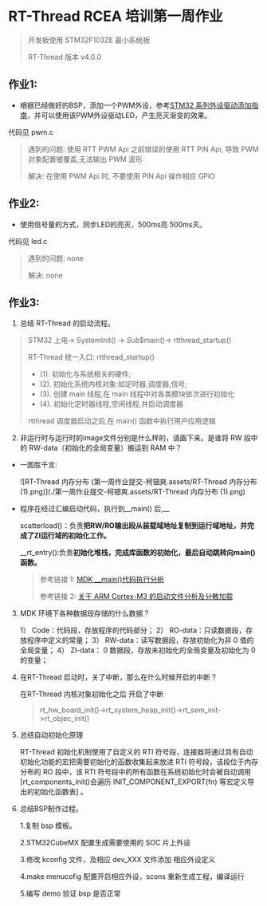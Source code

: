 # RT-Thread RCEA 培训第一周作业

> 开发板使用 STM32F103ZE 最小系统板
>
> RT-Thread 版本 v4.0.0

## 作业1: 

- 根据已经做好的BSP，添加一个PWM外设，参考[STM32 系列外设驱动添加指南](https://github.com/RT-Thread/rt-thread/blob/master/bsp/stm32/docs/STM32%E7%B3%BB%E5%88%97%E5%A4%96%E8%AE%BE%E9%A9%B1%E5%8A%A8%E6%B7%BB%E5%8A%A0%E6%8C%87%E5%8D%97.md)，并可以使用该PWM外设驱动LED，产生亮灭渐变的效果。

 代码见 pwm.c

> 遇到的问题:
> 使用 RTT PWM Api 之前错误的使用 RTT PIN Api, 
> 导致 PWM 对象配置被覆盖,无法输出 PWM 波形
>
> 解决: 在使用 PWM Api 时, 不要使用 PIN Api 操作相应 GPIO


## 作业2:

- 使用信号量的方式，同步LED的亮灭，500ms亮 500ms灭。

代码见 led.c


> 遇到的问题:
> none
> 
> 解决: none


## 作业3:

1. 总结 RT-Thread 的启动流程。


> STM32 上电-> SystemInit() -> $Sub$$main()-> rtthread_startup()
>
> RT-Thread 统一入口: rtthread_startup()
>   - (1). 初始化与系统相关的硬件;
>   - (2). 初始化系统内核对象:如定时器,调度器,信号;
>   - (3). 创建 main 线程,在 main 线程中对各类模块依次进行初始化
>   - (4). 初始化定时器线程,空闲线程,并启动调度器
> 
> rtthread 调度器启动之后,在 main() 函数中执行用户应用逻辑

2. 非运行时与运行时的image文件分别是什么样的，请画下来。是谁将 RW 段中的 RW-data（初始化的全局变量）搬运到 RAM 中？

- 一图胜千言:

    ![RT-Thread 内存分布 (第一周作业提交-柯钿爽.assets/RT-Thread 内存分布 (1).png)](./第一周作业提交-柯钿爽.assets/RT-Thread 内存分布 (1).png)

- 程序在经过汇编启动代码，执行到__main() 后,__

    scatterload()：负责**把RW/RO输出段从装载域地址复制到运行域地址，并完成了ZI运行域的初始化工作。**

    __rt_entry():负责**初始化堆栈，完成库函数的初始化，最后自动跳转向main()函数。**

    

    > 参考链接 1:  [MDK __main()代码执行分析](<https://blog.csdn.net/tianshi_1988/article/details/51084516>)
    >
    > 参考链接 2: [关于 ARM Cortex-M3 的启动文件分析及分散加载]([https://blog.strongwong.top/posts/%E5%85%B3%E4%BA%8E-ARM-Cortex-M3-%E7%9A%84%E5%90%AF%E5%8A%A8%E6%96%87%E4%BB%B6%E5%88%86%E6%9E%90%E5%8F%8A%E5%88%86%E6%95%A3%E5%8A%A0%E8%BD%BD.html](https://blog.strongwong.top/posts/关于-ARM-Cortex-M3-的启动文件分析及分散加载.html))

    

3. MDK 环境下各种数据段存储的什么数据？

    1） Code：代码段，存放程序的代码部分；
    2） RO-data：只读数据段，存放程序中定义的常量；
    3） RW-data：读写数据段，存放初始化为非 0 值的全局变量；
    4） ZI-data： 0 数据段，存放未初始化的全局变量及初始化为 0 的变量；

    

4. 在RT-Thread 启动时，关了中断，那么在什么时候开启的中断？

    在RT-Thread 内核对象初始化之后 开启了中断

    > rt_hw_board_init()->rt_system_heap_init()->rt_sem_init->rt_objec_init()

    

5. 总结自动初始化原理

    RT-Thread 初始化机制使用了自定义的 RTI 符号段，连接器将通过具有自动初始化功能的宏把需要初始化的函数收集起来放进 RTI 符号段，该段位于内存分布的 RO 段中，该 RTI 符号段中的所有函数在系统初始化时会被自动调用[rt_components_init()会遍历 INIT_COMPONENT_EXPORT(fn) 等宏定义导出的初始化函数表] 。 

6. 总结BSP制作过程。

    1.复制 bsp 模板。

    2.STM32CubeMX 配置生成需要使用的 SOC 片上外设

    3.修改 kconfig 文件，及相应 dev_XXX 文件添加 相应外设定义

    4.make menucofig 配置开启相应外设，scons 重新生成工程，编译运行

    5.编写 demo 验证 bsp 是否正常